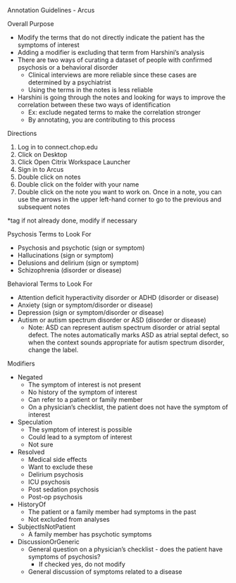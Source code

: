 Annotation Guidelines - Arcus

Overall Purpose



* Modify the terms that do not directly indicate the patient has the symptoms of interest
* Adding a modifier is excluding that term from Harshini’s analysis
* There are two ways of curating a dataset of people with confirmed psychosis or a behavioral disorder
    * Clinical interviews are more reliable since these cases are determined by a psychiatrist
    * Using the terms in the notes is less reliable
* Harshini is going through the notes and looking for ways to improve the correlation between these two ways of identification 
    * Ex: exclude negated terms to make the correlation stronger
    * By annotating, you are contributing to this process

Directions



1. Log in to connect.chop.edu
2. Click on Desktop
3. Click Open Citrix Workspace Launcher
4. Sign in to Arcus
5. Double click on notes
6. Double click on the folder with your name
7. Double click on the note you want to work on. Once in a note, you can use the arrows in the upper left-hand corner to go to the previous and subsequent notes

*tag if not already done, modify if necessary

Psychosis Terms to Look For

* Psychosis and psychotic (sign or symptom)
* Hallucinations (sign or symptom)
* Delusions and delirium (sign or symptom)
* Schizophrenia (disorder or disease)

Behavioral Terms to Look For

* Attention deficit hyperactivity disorder or ADHD (disorder or disease)
* Anxiety (sign or symptom/disorder or disease)
* Depression (sign or symptom/disorder or disease)
* Autism or autism spectrum disorder or ASD (disorder or disease)
  * Note: ASD can represent autism spectrum disorder or atrial septal defect. The notes automatically marks ASD as atrial septal defect, so when the context sounds appropriate for autism spectrum disorder, change the label.
 
Modifiers



* Negated
    * The symptom of interest is not present
    * No history of the symptom of interest
    * Can refer to a patient or family member
    * On a physician’s checklist, the patient does not have the symptom of interest
* Speculation
    * The symptom of interest is possible 
    * Could lead to a symptom of interest
    * Not sure
* Resolved 
    * Medical side effects
    * Want to exclude these
    * Delirium psychosis
    * ICU psychosis
    * Post sedation psychosis
    * Post-op psychosis
* HistoryOf
    * The patient or a family member had symptoms in the past
    * Not excluded from analyses
* SubjectIsNotPatient
    * A family member has psychotic symptoms
* DiscussionOrGeneric
    * General question on a physician’s checklist - does the patient have symptoms of psychosis?
        * If checked yes, do not modify
    * General discussion of symptoms related to a disease
